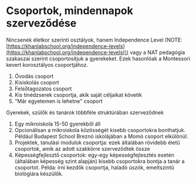 # Csoportok, mindennapok szerveződése



#### 

Nincsenek életkor szerinti osztályok, hanem Independence Level \(NOTE: [https://khanlabschool.org/independence-levels](https://khanlabschool.org/independence-levels)\) vagy a NAT pedagógia szakaszai szerint csoportosítjuk a gyerekeket. Ezek hasonlóak a Montessori kevert korosztályos csoportjához.

1. Óvodás csoport
2. Kisiskolás csoport
3. Felsőtagozatos csoport
4. Kis tinédzserek csoportja, akik saját céljaikat követik
5. "Már egyetemen is lehetne" csoport

Gyerekek, szülők és tanárok többféle struktúrában szerveződnek

1. Egy mikroiskola 15-50 gyerekből áll
2. Opcionálisan a mikroiskola közösségét kisebb csoportokra bonthatjuk. Például Budapest School Breznó iskolájában a Momó csoport elkülönül.
3. Projektek, tanulási modulok csoportja: ezek általában rövidebb életű csoportok, amik az adott szakkörre szerveződtek össze
4. Képességfejlesztő csoportok: egy-egy képességfejlesztés esetén \(általában képesség szint alapján\) kisebb csoportokra bontja a tanár a csoportot. Példa: írni kezdők csoportja, haladó úszók, emeltszintű biológiára készülők.

